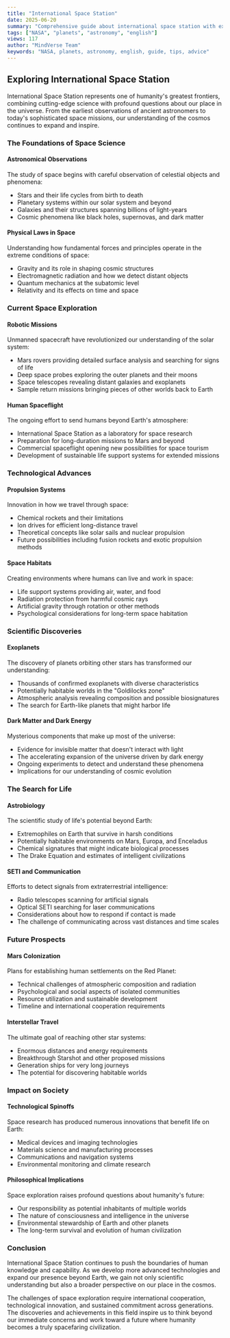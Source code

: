 ```yaml
---
title: "International Space Station"
date: 2025-06-20
summary: "Comprehensive guide about international space station with expert insights and practical advice."
tags: ["NASA", "planets", "astronomy", "english"]
views: 117
author: "MindVerse Team"
keywords: "NASA, planets, astronomy, english, guide, tips, advice"
---
```

## Exploring International Space Station

International Space Station represents one of humanity's greatest frontiers, combining cutting-edge science with profound questions about our place in the universe. From the earliest observations of ancient astronomers to today's sophisticated space missions, our understanding of the cosmos continues to expand and inspire.

### The Foundations of Space Science

#### Astronomical Observations
The study of space begins with careful observation of celestial objects and phenomena:
- Stars and their life cycles from birth to death
- Planetary systems within our solar system and beyond
- Galaxies and their structures spanning billions of light-years
- Cosmic phenomena like black holes, supernovas, and dark matter

#### Physical Laws in Space
Understanding how fundamental forces and principles operate in the extreme conditions of space:
- Gravity and its role in shaping cosmic structures
- Electromagnetic radiation and how we detect distant objects
- Quantum mechanics at the subatomic level
- Relativity and its effects on time and space

### Current Space Exploration

#### Robotic Missions
Unmanned spacecraft have revolutionized our understanding of the solar system:
- Mars rovers providing detailed surface analysis and searching for signs of life
- Deep space probes exploring the outer planets and their moons
- Space telescopes revealing distant galaxies and exoplanets
- Sample return missions bringing pieces of other worlds back to Earth

#### Human Spaceflight
The ongoing effort to send humans beyond Earth's atmosphere:
- International Space Station as a laboratory for space research
- Preparation for long-duration missions to Mars and beyond
- Commercial spaceflight opening new possibilities for space tourism
- Development of sustainable life support systems for extended missions

### Technological Advances

#### Propulsion Systems
Innovation in how we travel through space:
- Chemical rockets and their limitations
- Ion drives for efficient long-distance travel
- Theoretical concepts like solar sails and nuclear propulsion
- Future possibilities including fusion rockets and exotic propulsion methods

#### Space Habitats
Creating environments where humans can live and work in space:
- Life support systems providing air, water, and food
- Radiation protection from harmful cosmic rays
- Artificial gravity through rotation or other methods
- Psychological considerations for long-term space habitation

### Scientific Discoveries

#### Exoplanets
The discovery of planets orbiting other stars has transformed our understanding:
- Thousands of confirmed exoplanets with diverse characteristics
- Potentially habitable worlds in the "Goldilocks zone"
- Atmospheric analysis revealing composition and possible biosignatures
- The search for Earth-like planets that might harbor life

#### Dark Matter and Dark Energy
Mysterious components that make up most of the universe:
- Evidence for invisible matter that doesn't interact with light
- The accelerating expansion of the universe driven by dark energy
- Ongoing experiments to detect and understand these phenomena
- Implications for our understanding of cosmic evolution

### The Search for Life

#### Astrobiology
The scientific study of life's potential beyond Earth:
- Extremophiles on Earth that survive in harsh conditions
- Potentially habitable environments on Mars, Europa, and Enceladus
- Chemical signatures that might indicate biological processes
- The Drake Equation and estimates of intelligent civilizations

#### SETI and Communication
Efforts to detect signals from extraterrestrial intelligence:
- Radio telescopes scanning for artificial signals
- Optical SETI searching for laser communications
- Considerations about how to respond if contact is made
- The challenge of communicating across vast distances and time scales

### Future Prospects

#### Mars Colonization
Plans for establishing human settlements on the Red Planet:
- Technical challenges of atmospheric composition and radiation
- Psychological and social aspects of isolated communities
- Resource utilization and sustainable development
- Timeline and international cooperation requirements

#### Interstellar Travel
The ultimate goal of reaching other star systems:
- Enormous distances and energy requirements
- Breakthrough Starshot and other proposed missions
- Generation ships for very long journeys
- The potential for discovering habitable worlds

### Impact on Society

#### Technological Spinoffs
Space research has produced numerous innovations that benefit life on Earth:
- Medical devices and imaging technologies
- Materials science and manufacturing processes
- Communications and navigation systems
- Environmental monitoring and climate research

#### Philosophical Implications
Space exploration raises profound questions about humanity's future:
- Our responsibility as potential inhabitants of multiple worlds
- The nature of consciousness and intelligence in the universe
- Environmental stewardship of Earth and other planets
- The long-term survival and evolution of human civilization

### Conclusion

International Space Station continues to push the boundaries of human knowledge and capability. As we develop more advanced technologies and expand our presence beyond Earth, we gain not only scientific understanding but also a broader perspective on our place in the cosmos.

The challenges of space exploration require international cooperation, technological innovation, and sustained commitment across generations. The discoveries and achievements in this field inspire us to think beyond our immediate concerns and work toward a future where humanity becomes a truly spacefaring civilization.